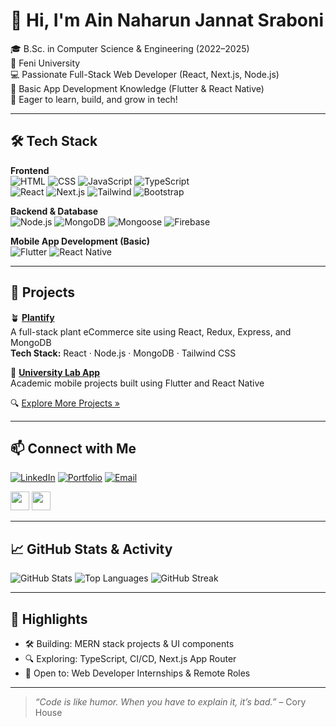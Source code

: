 # 👋 Hi, I'm Ain Naharun Jannat Sraboni

🎓 B.Sc. in Computer Science & Engineering (2022–2025)  
🏫 Feni University  
💻 Passionate Full-Stack Web Developer (React, Next.js, Node.js)  
📱 Basic App Development Knowledge (Flutter & React Native)  
🌱 Eager to learn, build, and grow in tech!

---

## 🛠️ Tech Stack

**Frontend**  
![HTML](https://img.shields.io/badge/-HTML5-E34F26?logo=html5&logoColor=white)
![CSS](https://img.shields.io/badge/-CSS3-1572B6?logo=css3&logoColor=white)
![JavaScript](https://img.shields.io/badge/-JavaScript-F7DF1E?logo=javascript&logoColor=black)
![TypeScript](https://img.shields.io/badge/-TypeScript-3178C6?logo=typescript&logoColor=white)  
![React](https://img.shields.io/badge/-React-61DAFB?logo=react&logoColor=black)
![Next.js](https://img.shields.io/badge/-Next.js-000000?logo=next.js)
![Tailwind](https://img.shields.io/badge/-TailwindCSS-38B2AC?logo=tailwind-css&logoColor=white)
![Bootstrap](https://img.shields.io/badge/-Bootstrap-563D7C?logo=bootstrap&logoColor=white)

**Backend & Database**  
![Node.js](https://img.shields.io/badge/-Node.js-339933?logo=node.js&logoColor=white)
![MongoDB](https://img.shields.io/badge/-MongoDB-47A248?logo=mongodb&logoColor=white)
![Mongoose](https://img.shields.io/badge/-Mongoose-880000?logo=mongoose&logoColor=white)
![Firebase](https://img.shields.io/badge/-Firebase-FFCA28?logo=firebase&logoColor=black)

**Mobile App Development (Basic)**  
![Flutter](https://img.shields.io/badge/-Flutter-02569B?logo=flutter&logoColor=white)
![React Native](https://img.shields.io/badge/-React_Native-61DAFB?logo=react&logoColor=black)

---

## 🚀 Projects

🪴 [**Plantify**](https://github.com/Naharun/Plantify)  
A full-stack plant eCommerce site using React, Redux, Express, and MongoDB  
**Tech Stack:** React · Node.js · MongoDB · Tailwind CSS

📱 [**University Lab App**](https://github.com/Naharun/UniversityLabApp)  
Academic mobile projects built using Flutter and React Native

🔍 [Explore More Projects »](https://github.com/Naharun?tab=repositories)

---

## 📫 Connect with Me

[![LinkedIn](https://img.shields.io/badge/-LinkedIn-blue?logo=linkedin&logoColor=white)](https://www.linkedin.com/in/ain-naharun-jannat-sraboni-099ab82a1/)
[![Portfolio](https://img.shields.io/badge/-Portfolio-000?logo=vercel&logoColor=white)](https://naharunsraboni.netlify.app/)
[![Email](https://img.shields.io/badge/-Email-EA4335?logo=gmail&logoColor=white)](mailto:jannatsraboni11@gmail.com)

[<img src="https://cdn.jsdelivr.net/npm/simple-icons@3.0.1/icons/github.svg" height="30" />](https://github.com/Naharun)
[<img src="https://cdn.jsdelivr.net/npm/simple-icons@3.0.1/icons/facebook.svg" height="30" />](https://www.facebook.com/jannat.sraboni.7)

---

## 📈 GitHub Stats & Activity

![GitHub Stats](https://github-readme-stats.vercel.app/api?username=Naharun&show_icons=true&theme=radical)
![Top Languages](https://github-readme-stats.vercel.app/api/top-langs/?username=Naharun&layout=compact&theme=radical)
![GitHub Streak](https://streak-stats.demolab.com/?user=Naharun&theme=radical)

<!-- Optional: Uncomment to include these again later if needed -->
<!--
![GitHub Trophy](https://github-profile-trophy.vercel.app/?username=Naharun&theme=radical)
![GitHub Activity Graph](https://activity-graph.herokuapp.com/graph?username=Naharun&theme=github)
![GitHub Metrics](https://metrics.lecoq.io/Naharun)
-->

---

## 🌟 Highlights

- 🛠️ Building: MERN stack projects & UI components
- 🔍 Exploring: TypeScript, CI/CD, Next.js App Router
- 💼 Open to: Web Developer Internships & Remote Roles

---

> _“Code is like humor. When you have to explain it, it’s bad.”_ – Cory House
